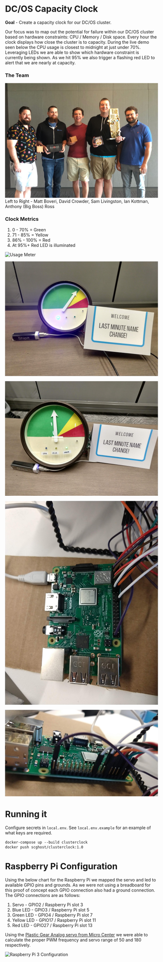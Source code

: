 # DC/OS Capacity Clock
**Goal** - Create a capacity clock for our DC/OS cluster.   

Our focus was to map out the potential for failure within our DC/OS cluster based on hardware constraints: CPU / Memory / Disk space.  Every hour the clock displays how close the cluster is to capacity.  During the live demo seen below the CPU usage is closest to midnight at just under 70%.  Leveraging LEDs we are able to show which hardware constraint is currently being shown. As we hit 95% we also trigger a flashing red LED to alert that we are nearly at capacity.

### The Team
![The Team](/images/The_Team.png "The Team")
Left to Right - Matt Boveri, David Crowder, Sam Livingston, Ian Kottman, Anthony (Big Boss) Ross

### Clock Metrics
1. 0 - 70% = Green
1. 71 - 85% = Yellow
1. 86% - 100% = Red
1. At 95%+ Red LED is illuminated

![Usage Meter](/images/usage_meter.gif)

![Cluster Clock CPU](/images/clock_face_CPU.jpg?raw=true "Cluster Clock CPU")

![Cluster Clock Memory](/images/clock_face_MEM.jpg?raw=true "Cluster Clock Memory")

![Cluster Clock Raspberry Pi Top](/images/PI_top.jpg?raw=true "Cluster Clock Raspberry Pi Top")

![Cluster Clock Raspberry Pi Side](/images/PI_side.jpg?raw=true "Cluster Clock Raspberry Pi Side")

# Running it
Configure secrets in `local.env`. See `local.env.example` for an example of what keys are required.

```
docker-compose up --build clusterclock
docker push scghost/clusterclock:1.0
```
# Raspberry Pi Configuration

Using the below chart for the Raspberry Pi we mapped the servo and led to available GPIO pins and grounds.  As we were not using a breadboard for this proof of concept each GPIO connection also had a ground connection.  The GPIO connections are as follows:
1. Servo - GPIO2 / Raspberry Pi slot 3
1. Blue LED - GPIO3 / Raspberry Pi slot 5
1. Green LED - GPIO4 / Raspberry Pi slot 7
1. Yellow LED - GPIO17 / Raspberry Pi slot 11
1. Red LED - GPIO27 / Raspberry Pi slot 13

Using the [Plastic Gear Analog servo from Micro Center](https://www.microcenter.com/product/487781/mini-analog-servo) we were able to calculate the proper PWM frequency and servo range of 50 and 180 respectively.

![Raspberry Pi 3 Configuration](/images/_Pi.png?raw=true "Raspberry Pi 3 Configuration")
